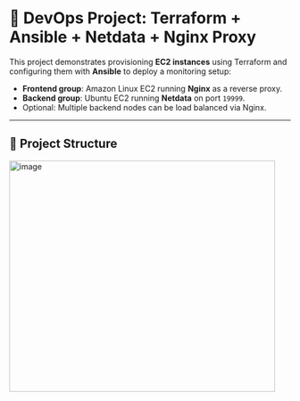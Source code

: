 # 🚀 DevOps Project: Terraform + Ansible + Netdata + Nginx Proxy

This project demonstrates provisioning **EC2 instances** using Terraform and configuring them with **Ansible** to deploy a monitoring setup:

- **Frontend group**: Amazon Linux EC2 running **Nginx** as a reverse proxy.
- **Backend group**: Ubuntu EC2 running **Netdata** on port `19999`.
- Optional: Multiple backend nodes can be load balanced via Nginx.

---

## 📂 Project Structure

<img width="476" height="415" alt="image" src="https://github.com/user-attachments/assets/865ab7c8-57d8-4852-bd89-062c2d0198c1" />
